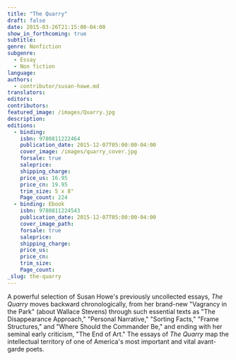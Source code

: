 ```yaml
---
title: "The Quarry"
draft: false
date: 2015-03-26T21:15:00-04:00
show_in_forthcoming: true
subtitle:
genre: Nonfiction
subgenre:
  - Essay
  - Non fiction
language:
authors:
  - contributor/susan-howe.md
translators:
editors:
contributors:
featured_image: /images/Quarry.jpg
description:
editions:
  - binding:
    isbn: 9780811222464
    publication_date: 2015-12-07T05:00:00-04:00
    cover_image: /images/quarry_cover.jpg
    forsale: true
    saleprice:
    shipping_charge:
    price_us: 16.95
    price_cn: 19.95
    trim_size: 5 x 8"
    Page_count: 224
  - binding: Ebook
    isbn: 9780811224543
    publication_date: 2015-12-07T05:00:00-04:00
    cover_image_path:
    forsale: true
    saleprice:
    shipping_charge:
    price_us:
    price_cn:
    trim_size:
    Page_count:
_slug: the-quarry
---
```


A powerful selection of Susan Howe's previously uncollected essays, _The Quarry_ moves backward chronologically, from her brand-new "Vagrancy in the Park" (about Wallace Stevens) through such essential texts as "The Disappearance Approach," "Personal Narrative," "Sorting Facts," "Frame Structures," and "Where Should the Commander Be," and ending with her seminal early criticism, "The End of Art." The essays of _The Quarry_ map the intellectual territory of one of America's most important and vital avant-garde poets.

